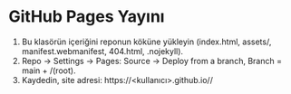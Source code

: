 # GitHub Pages Yayını
1. Bu klasörün içeriğini reponun köküne yükleyin (index.html, assets/, manifest.webmanifest, 404.html, .nojekyll).
2. Repo → Settings → Pages: Source → Deploy from a branch, Branch = main + /(root).
3. Kaydedin, site adresi: https://<kullanıcı>.github.io/<repo>/
